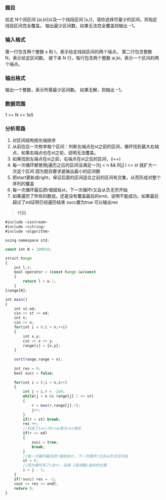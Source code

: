 ### 题目
给定 N个闭区间 [ai,bi]以及一个线段区间 [s,t]，请你选择尽量少的区间，将指定线段区间完全覆盖。
输出最少区间数，如果无法完全覆盖则输出 −1。

### 输入格式
第一行包含两个整数 s 和 t，表示给定线段区间的两个端点。
第二行包含整数 N，表示给定区间数。
接下来 N 行，每行包含两个整数 ai,bi，表示一个区间的两个端点。

### 输出格式
输出一个整数，表示所需最少区间数。
如果无解，则输出 −1。

### 数据范围
1 <= N <= 1e5

### 分析思路

1. 对区间结构按左端排序
2. 从前往后一次枚举每个区间：判断左端点在st之前的区间，循环找到最大右端点，如果右端点也在st之前，说明无法覆盖。
3. 如果找到左端点在st之前，右端点在st之后的区间，(i++)
4. 每一次循环都使用j遍历之后的区间没满足一次j < n && R[j].l <= st 就扩大一次这个区间 因为题目要求是输出最小的区间数
5. 把start更新成right，保证后面的区间适合之前的区间有交集，从而形成对整个序列的覆盖
6. 每一次循环最后把r值赋给st，下一次循环r又会从负无穷开始
7. 如果遍历了所有的数组，还是没有覆盖最后的end，说明不能成功，如果最后超过了ed证明已经遍历结束 succ置为true 可以输出res

> 代码
```js
#include <iostream>
#include <cstring>
#include <algorithm>

using namespace std;

const int N = 100010;

struct Range
{
    int l,r;
    bool operator < (const Range &w)const
    {
        return l < w.l;
    }
}range[N];

int main()
{
    int st,ed;
    cin >> st >> ed;
    int n;
    cin >> n;
    for(int i = 0;i < n;++i)
    {
        int x,y;
        cin >> x >> y;
        range[i] = {x,y};
    }
    
    sort(range,range + n);
    
    int res = 0;
    bool succ = false;
    
    for(int i = 0;i < n;i++)
    {
        int j = i,r = -2e9;
        while(j < n && range[j].l <= st)
        {
            r = max(r,range[j].r);
            j++;
        }
        if(r < st) break;
        res ++;
        //到底了succ为true表示res确定
        if(r >= ed)
        {
            succ = true;
            break;
        }
        //每一次循环最后把r值赋给st，下一次循环r又会从负无穷开始
        st = r;
        //因为循环完了i会++，这里-1是调整i指向的位置
        i = j - 1;
    }
    if(!succ) res = -1;
    cout << res << endl;
    return 0;
}
```